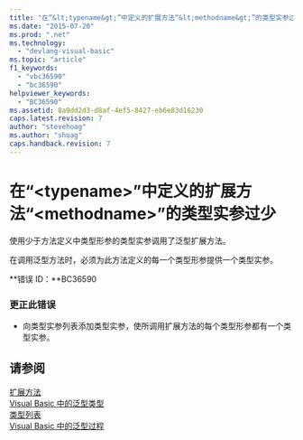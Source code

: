 ```yaml
---
title: "在“&lt;typename&gt;”中定义的扩展方法“&lt;methodname&gt;”的类型实参过少 | Microsoft Docs"
ms.date: "2015-07-20"
ms.prod: ".net"
ms.technology: 
  - "devlang-visual-basic"
ms.topic: "article"
f1_keywords: 
  - "vbc36590"
  - "bc36590"
helpviewer_keywords: 
  - "BC36590"
ms.assetid: 8a9dd2d3-d8af-4ef5-8427-eb6e83d16230
caps.latest.revision: 7
author: "stevehoag"
ms.author: "shoag"
caps.handback.revision: 7
---
```

# 在“&lt;typename&gt;”中定义的扩展方法“&lt;methodname&gt;”的类型实参过少
使用少于方法定义中类型形参的类型实参调用了泛型扩展方法。  
  
 在调用泛型方法时，必须为此方法定义的每一个类型形参提供一个类型实参。  
  
 **错误 ID：**BC36590  
  
### 更正此错误  
  
-   向类型实参列表添加类型实参，使所调用扩展方法的每个类型形参都有一个类型实参。  
  
## 请参阅  
 [扩展方法](../../visual-basic/programming-guide/language-features/procedures/extension-methods.md)   
 [Visual Basic 中的泛型类型](../../visual-basic/programming-guide/language-features/data-types/generic-types.md)   
 [类型列表](../../visual-basic/language-reference/statements/type-list.md)   
 [Visual Basic 中的泛型过程](../../visual-basic/programming-guide/language-features/data-types/generic-procedures.md)